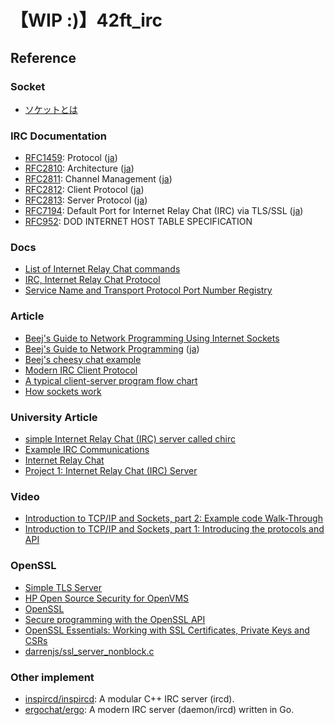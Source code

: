 # 【WIP :)】42ft_irc

## Reference
### Socket
- [ソケットとは](http://research.nii.ac.jp/~ichiro/syspro98/socket.html)

### IRC Documentation
- [RFC1459](https://tools.ietf.org/html/rfc1459): Protocol ([ja](https://solareenlo.com/rfc1459/))
- [RFC2810](https://tools.ietf.org/html/rfc2810): Architecture ([ja](https://solareenlo.com/rfc2810/))
- [RFC2811](https://tools.ietf.org/html/rfc2811): Channel Management ([ja](https://solareenlo.com/rfc2811/))
- [RFC2812](https://tools.ietf.org/html/rfc2812): Client Protocol ([ja](https://solareenlo.com/rfc2812/))
- [RFC2813](https://tools.ietf.org/html/rfc2813): Server Protocol ([ja](https://solareenlo.com/rfc2813/))
- [RFC7194](https://tools.ietf.org/html/rfc7194): Default Port for Internet Relay Chat (IRC) via TLS/SSL ([ja](https://solareenlo.com/rfc7194/))
- [RFC952](https://datatracker.ietf.org/doc/html/rfc952): DOD INTERNET HOST TABLE SPECIFICATION

### Docs
- [List of Internet Relay Chat commands](https://en.wikipedia.org/wiki/List_of_Internet_Relay_Chat_commands)
- [IRC, Internet Relay Chat Protocol](http://www.networksorcery.com/enp/protocol/irc.htm)
- [Service Name and Transport Protocol Port Number Registry](https://www.iana.org/assignments/service-names-port-numbers/service-names-port-numbers.xhtml?search=IRC)

### Article
- [Beej's Guide to Network Programming Using Internet Sockets](https://beej.us/guide/bgnet/)
- [Beej's Guide to Network Programming](https://beej.us/guide/bgnet/html/) ([ja](https://solareenlo.com/bgnet/))
- [Beej's cheesy chat example](https://beej.us/guide/bgnet/examples/selectserver.c)
- [Modern IRC Client Protocol](https://modern.ircdocs.horse/)
- [A typical client-server program flow chart](https://www.ibm.com/docs/en/zos/2.4.0?topic=internets-typical-client-server-program-flow-chart#o4ag1__tiptcp)
- [How sockets work](https://www.ibm.com/docs/en/i/7.2?topic=programming-how-sockets-work)

### University Article
- [simple Internet Relay Chat (IRC) server called chirc](http://chi.cs.uchicago.edu/chirc/index.html)
- [Example IRC Communications](http://chi.cs.uchicago.edu/chirc/irc_examples.html)
- [Internet Relay Chat](http://chi.cs.uchicago.edu/chirc/irc.html)
- [Project 1: Internet Relay Chat (IRC) Server](https://www.cs.cmu.edu/~prs/15-441-F10/project1/project1.pdf)

### Video
- [Introduction to TCP/IP and Sockets, part 2: Example code Walk-Through](https://www.youtube.com/watch?v=OuYPe_HcLWc)
- [Introduction to TCP/IP and Sockets, part 1: Introducing the protocols and API](https://www.youtube.com/watch?v=C7CpfL1p6y0)

### OpenSSL
- [Simple TLS Server](https://wiki.openssl.org/index.php/Simple_TLS_Server)
- [HP Open Source Security for OpenVMS](https://support.hpe.com/hpesc/public/docDisplay?docId=emr_na-c04621464)
- [OpenSSL](https://help.ubuntu.com/community/OpenSSL)
- [Secure programming with the OpenSSL API](https://developer.ibm.com/tutorials/l-openssl/#get-started)
- [OpenSSL Essentials: Working with SSL Certificates, Private Keys and CSRs](https://www.digitalocean.com/community/tutorials/openssl-essentials-working-with-ssl-certificates-private-keys-and-csrs)
- [darrenjs/ssl_server_nonblock.c](https://gist.github.com/darrenjs/4645f115d10aa4b5cebf57483ec82eca)

### Other implement
- [inspircd/inspircd](https://github.com/inspircd/inspircd): A modular C++ IRC server (ircd).
- [ergochat/ergo](https://github.com/ergochat/ergo): A modern IRC server (daemon/ircd) written in Go.
